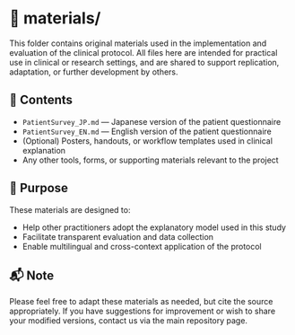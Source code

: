 # 📁 materials/

This folder contains original materials used in the implementation and evaluation of the clinical protocol. All files here are intended for practical use in clinical or research settings, and are shared to support replication, adaptation, or further development by others.

## 📄 Contents

- `PatientSurvey_JP.md` — Japanese version of the patient questionnaire  
- `PatientSurvey_EN.md` — English version of the patient questionnaire  
- (Optional) Posters, handouts, or workflow templates used in clinical explanation  
- Any other tools, forms, or supporting materials relevant to the project

## 🧭 Purpose

These materials are designed to:

- Help other practitioners adopt the explanatory model used in this study
- Facilitate transparent evaluation and data collection
- Enable multilingual and cross-context application of the protocol

## 📬 Note

Please feel free to adapt these materials as needed, but cite the source appropriately. If you have suggestions for improvement or wish to share your modified versions, contact us via the main repository page.
